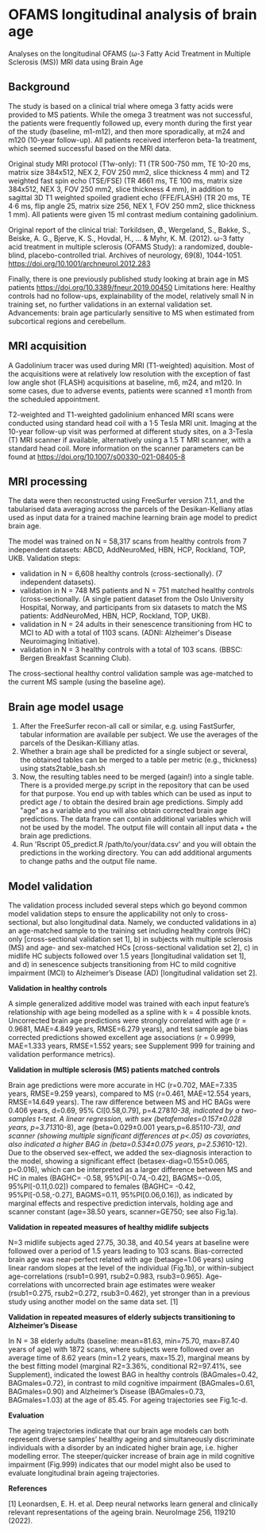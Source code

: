 # OFAMS longitudinal analysis of brain age
Analyses on the longitudinal OFAMS (ω-3 Fatty Acid Treatment in Multiple Sclerosis (MS)) MRI data using Brain Age

## Background
The study is based on a clinical trial where omega 3 fatty acids were provided to MS patients. While the omega 3 treatment was not successful, the patients were frequently followed up, every month during the first year of the study (baseline, m1-m12), and then more sporadically, at m24 and m120 (10-year follow-up). All patients received  interferon beta-1a treatment, which seemed successful based on the MRI data.

Original study MRI protocol (T1w-only):
T1 (TR 500-750 mm, TE 10-20 ms, matrix size 384x512, NEX 2, FOV 250 mm2, slice thickness 4 mm) and T2 weighted fast spin echo (TSE/FSE) (TR 4661 ms, TE 100 ms, matrix size 384x512, NEX 3, FOV 250 mm2, slice thickness 4 mm), in addition to sagittal 3D T1 weighted spoiled gradient echo (FFE/FLASH) (TR 20 ms, TE 4·6 ms, flip angle 25, matrix size 256, NEX 1, FOV 250 mm2, slice thickness 1 mm). All patients were given 15 ml contrast medium containing gadolinium.

Original report of the clinical trial: 
Torkildsen, Ø., Wergeland, S., Bakke, S., Beiske, A. G., Bjerve, K. S., Hovdal, H., ... & Myhr, K. M. (2012). ω-3 fatty acid treatment in multiple sclerosis (OFAMS Study): a randomized, double-blind, placebo-controlled trial. Archives of neurology, 69(8), 1044-1051. https://doi.org/10.1001/archneurol.2012.283

Finally, there is one previously published study looking at brain age in MS patients https://doi.org/10.3389/fneur.2019.00450
Limitations here: Healthy controls had no follow-ups, explainability of the model, relatively small N in training set, no further validations in an external validation set.
Advancements: brain age particularly sensitive to MS when estimated from subcortical regions and cerebellum.

## MRI acquisition 
A Gadolinium tracer was used during MRI (T1-weighted) aquisition. Most of the acquisitions were at relatively low resolution with the exception of fast low angle shot (FLASH) acquisitions at baseline, m6, m24, and m120. In some cases, due to adverse events, patients were scanned ±1 month from the scheduled appointment.

T2-weighted and T1-weighted gadolinium enhanced MRI scans were conducted using standard head coil with a 1·5 Tesla MRI unit. Imaging at the 10-year follow-up visit was performed at
different study sites, on a 3-Tesla (T) MRI scanner if available, alternatively using a 1.5 T MRI scanner, with a standard head coil. More information on the scanner parameters can be found at https://doi.org/10.1007/s00330-021-08405-8

## MRI processing
The data were then reconstructed using FreeSurfer version 7.1.1, and the tabularised data averaging across the parcels of the Desikan-Kelliany atlas used as input data for a trained machine learning brain age model to predict brain age.

The model was trained on N = 58,317 scans from healthy controls from 7 independent datasets: ABCD, AddNeuroMed, HBN, HCP, Rockland, TOP, UKB.
Validation steps:
- validation in N = 6,608 healthy controls (cross-sectionally). (7 independent datasets).
- validation in N = 748 MS patients and N = 751 matched healthy controls (cross-sectionally. (A single patient dataset from the Oslo University Hospital, Norway, and participants from six datasets to match the MS patients: AddNeuroMed, HBN, HCP, Rockland, TOP, UKB).
- validation in N = 24 adults in their senescence transitioning from HC to MCI to AD with a total of 1103 scans. (ADNI: Alzheimer's Disease Neuroimaging Initiative).
- validation in N = 3 healthy controls with a total of 103 scans. (BBSC: Bergen Breakfast Scanning Club).

The cross-sectional healthy control validation sample was age-matched to the current MS sample (using the baseline age).

## Brain age model usage
1. After the FreeSurfer recon-all call or similar, e.g. using FastSurfer, tabular information are available per subject. We use the averages of the parcels of the Desikan-Killiany atlas.
2. Whether a brain age shall be predicted for a single subject or several, the obtained tables can be merged to a table per metric (e.g., thickness) using stats2table_bash.sh
3. Now, the resulting tables need to be merged (again!) into a single table. There is a provided merge.py script in the repository that can be used for that purpose. You end up with tables which can be used as input to predict age / to obtain the desired brain age predictions. Simply add "age" as a variable and you will also obtain corrected brain age predictions. The data frame can contain additional variables which will not be used by the model. The output file will contain all input data + the brain age predictions.
4. Run 'Rscript 05_predict.R /path/to/your/data.csv' and you will obtain the predictions in the working directory. You can add additional arguments to change paths and the output file name.

## Model validation
The validation process included several steps which go beyond common model validation steps to ensure the applicability not only to cross-sectional, but also longitudinal data. Namely, we conducted validations in a) an age-matched sample to the training set including healthy controls (HC) only [cross-sectional validation set 1], b) in subjects with multiple sclerosis (MS) and age- and sex-matched HCs [cross-sectional validation set 2], c) in midlife HC subjects followed over 1.5 years [longitudinal validation set 1], and d) in senescence subjects transitioning from HC to mild cognitive impairment (MCI) to Alzheimer’s Disease (AD) [longitudinal validation set 2].

**Validation in healthy controls**

A simple generalized additive model was trained with each input feature’s relationship with age being modelled as a spline with k = 4 possible knots. Uncorrected brain age predictions were strongly correlated with age (r = 0.9681, MAE=4.849 years, RMSE=6.279 years), and test sample age bias corrected predictions showed excellent age associations (r = 0.9999, MAE=1.333 years, RMSE=1.552 years; see Supplement 999 for training and validation performance metrics).

**Validation in multiple sclerosis (MS) patients matched controls**

Brain age predictions were more accurate in HC (r=0.702, MAE=7.335 years, RMSE=9.259 years), compared to MS (r=0.461, MAE=12.554 years, RMSE=14.649 years). The raw difference between MS and HC BAGs were 0.406 years, d=0.69, 95% CI[0.58,0.79], p=4.278*10-38, indicated by a two-samples t-test. A linear regression, with sex (betafemales=0.157±0.028 years, p=3.713*10-8), age (beta=0.029±0.001 years,p=6.851*10-73), and scanner (showing multiple significant differences at p<.05) as covariates, also indicated a higher BAG in (beta=0.534±0.075 years, p=2.536*10-12). Due to the observed sex-effect, we added the sex-diagnosis interaction to the model, showing a significant effect (betasex-diag=0.155±0.065, p=0.016), which can be interpreted as a larger difference between MS and HC in males (BAGHC= -0.58, 95%PI[-0.74,-0.42], BAGMS=-0.05, 95%PI[-0.11,0.02]) compared to females (BAGHC= -0.42, 95%PI[-0.58,-0.27], BAGMS=0.11, 95%PI[0.06,0.16]), as indicated by marginal effects and respective prediction intervals, holding age and scanner constant (age=38.50 years, scanner=GE750; see also Fig.1a).

**Validation in repeated measures of healthy midlife subjects**

N=3 midlife subjects aged 27.75, 30.38, and 40.54 years at baseline were followed over a period of 1.5 years leading to 103 scans. Bias-corrected brain age was near-perfect related with age (betaage=1.06 years) using linear random slopes at the level of the individual (Fig.1b), or within-subject age-correlations (rsub1=0.991, rsub2=0.983, rsub3=0.965). Age-correlations with uncorrected brain age estimates were weaker (rsub1=0.275, rsub2=0.272, rsub3=0.462), yet stronger than in a previous study using another model on the same data set. [1]
 
**Validation in repeated measures of elderly subjects transitioning to Alzheimer’s Disease**

In N = 38 elderly adults (baseline: mean=81.63, min=75.70, max=87.40 years of age) with 1872 scans, where subjects were followed over an average time of 8.62 years (min=1.2 years, max=15.2), marginal means by the best fitting model (marginal R2=3.36%, conditional R2=97.41%, see Supplement), indicated the lowest BAG in healthy controls (BAGmales=0.42, BAGmales=0.72), in contrast to mild cognitive impairment (BAGmales=0.61, BAGmales=0.90) and Alzheimer’s Disease (BAGmales=0.73, BAGmales=1.03) at the age of 85.45. For ageing trajectories see Fig.1c-d. 

**Evaluation**

The ageing trajectories indicate that our brain age models can both represent diverse samples’ healthy ageing and simultaneously discriminate individuals with a disorder by an indicated higher brain age, i.e. higher modelling error. The steeper/quicker increase of brain age in mild cognitive impairment (Fig.999) indicates that our model might also be used to evaluate longitudinal brain ageing trajectories.
 
**References**

[1]	Leonardsen, E. H. et al. Deep neural networks learn general and clinically relevant representations of the ageing brain. NeuroImage 256, 119210 (2022).


